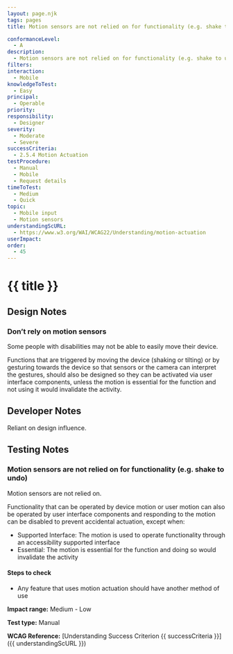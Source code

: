 ```yaml
---
layout: page.njk
tags: pages
title: Motion sensors are not relied on for functionality (e.g. shake to undo)

conformanceLevel:
  - A
description:
  - Motion sensors are not relied on for functionality (e.g. shake to undo)
filters:
interaction:
  - Mobile
knowledgeToTest:
  - Easy
principal:
  - Operable
priority:
responsibility:
  - Designer
severity:
  - Moderate
  - Severe
successCriteria:
  - 2.5.4 Motion Actuation
testProcedure:
  - Manual
  - Mobile
  - Request details
timeToTest:
  - Medium
  - Quick
topic:
  - Mobile input
  - Motion sensors
understandingScURL:
  - https://www.w3.org/WAI/WCAG22/Understanding/motion-actuation
userImpact:
order:
  - 45
---
```


# {{ title }}

## Design Notes

### Don’t rely on motion sensors

Some people with disabilities may not be able to easily move their device.

Functions that are triggered by moving the device (shaking or tilting) or by gesturing towards the device so that sensors or the camera can interpret the gestures, should also be designed so they can be activated via user interface components, unless the motion is essential for the function and not using it would invalidate the activity.

## Developer Notes

Reliant on design influence.

## Testing Notes

### Motion sensors are not relied on for functionality (e.g. shake to undo)

Motion sensors are not relied on.

Functionality that can be operated by device motion or user motion can also be operated by user interface components and responding to the motion can be disabled to prevent accidental actuation, except when:

- Supported Interface: The motion is used to operate functionality through an accessibility supported interface
- Essential: The motion is essential for the function and doing so would invalidate the activity

#### Steps to check

- Any feature that uses motion actuation should have another method of use

**Impact range:** Medium - Low

**Test type:** Manual

**WCAG Reference:** [Understanding Success Criterion {{ successCriteria }}]({{ understandingScURL }})
